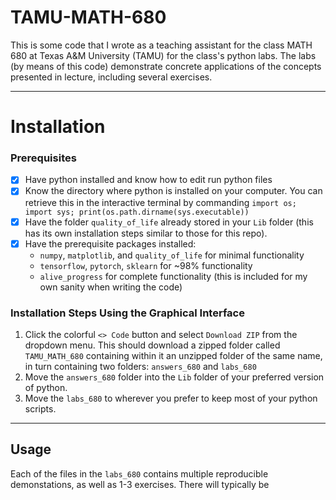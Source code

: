 # TAMU-MATH-680
This is some code that I wrote as a teaching assistant for the class MATH 680 at Texas A&amp;M University (TAMU) for the class's python labs. The labs (by means of this code) demonstrate concrete applications of the concepts presented in lecture, including several exercises.

---

# Installation

### Prerequisites
- [x] Have python installed and know how to edit run python files
- [x] Know the directory where python is installed on your computer. You can retrieve this in the interactive terminal by commanding `import os; import sys; print(os.path.dirname(sys.executable))`
- [x] Have the folder `quality_of_life` already stored in your `Lib` folder (this has its own installation steps similar to those for this repo).
- [x] Have the prerequisite packages installed:
    - `numpy`, `matplotlib`, and `quality_of_life` for minimal functionality
    - `tensorflow`, `pytorch`, `sklearn` for ~98% functionality
    -  `alive_progress` for complete functionality (this is included for my own sanity when writing the code)

### Installation Steps Using the Graphical Interface
1. Click the colorful `<> Code` button and select `Download ZIP` from the dropdown menu. This should download a zipped folder called `TAMU_MATH_680` containing within it an unzipped folder of the same name, in turn containing two folders: `answers_680` and `labs_680`
2. Move the `answers_680` folder into the `Lib` folder of your preferred version of python.
3. Move the `labs_680` to wherever you prefer to keep most of your python scripts.

---

## Usage
Each of the files in the `labs_680` contains multiple reproducible demonstations, as well as 1-3 exercises. There will typically be 
